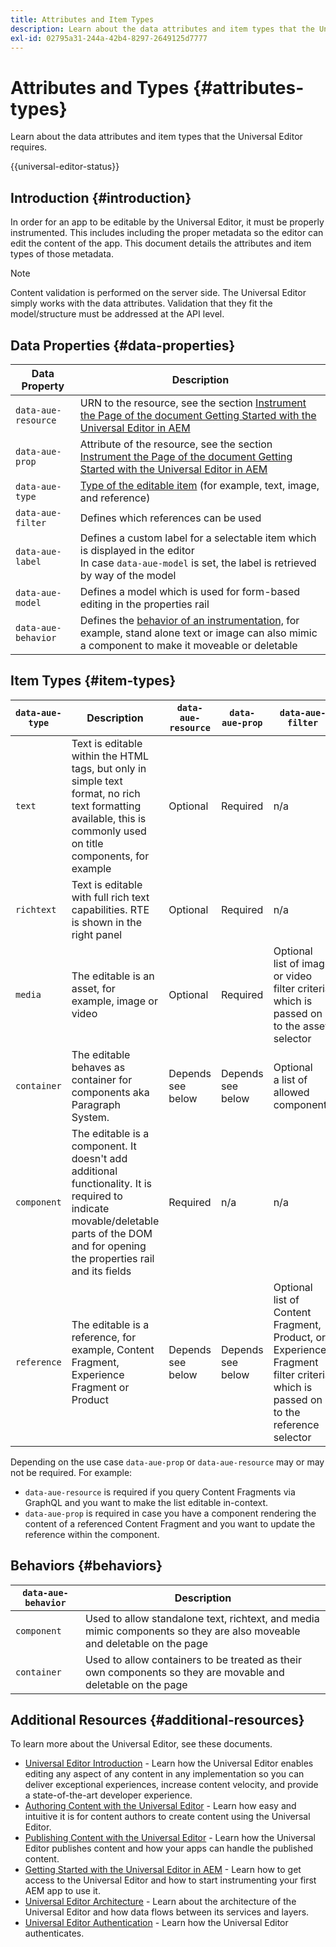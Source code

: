 ```yaml
---
title: Attributes and Item Types
description: Learn about the data attributes and item types that the Universal Editor requires.
exl-id: 02795a31-244a-42b4-8297-2649125d7777
---
```


# Attributes and Types {#attributes-types}

Learn about the data attributes and item types that the Universal Editor requires.

{{universal-editor-status}}

## Introduction {#introduction}

In order for an app to be editable by the Universal Editor, it must be properly instrumented. This includes including the proper metadata so the editor can edit the content of the app. This document details the attributes and item types of those metadata.

>[!NOTE]
>
>Content validation is performed on the server side. The Universal Editor simply works with the data attributes. Validation that they fit the model/structure must be addressed at the API level.

## Data Properties {#data-properties}

|Data Property|Description|
|---|---|
|`data-aue-resource`|URN to the resource, see the section [Instrument the Page of the document Getting Started with the Universal Editor in AEM](getting-started.md#instrument-thepage)|
|`data-aue-prop`|Attribute of the resource, see the section [Instrument the Page of the document Getting Started with the Universal Editor in AEM](getting-started.md#instrument-thepage)|
|`data-aue-type`|[Type of the editable item](#item-types) (for example, text, image, and reference)|
|`data-aue-filter`|Defines which references can be used|
|`data-aue-label`|Defines a custom label for a selectable item which is displayed in the editor <br>In case `data-aue-model` is set, the label is retrieved by way of the model|
|`data-aue-model`|Defines a model which is used for form-based editing in the properties rail|
|`data-aue-behavior`|Defines the [behavior of an instrumentation,](#behaviors) for example, stand alone text or image can also mimic a component to make it moveable or deletable|

## Item Types {#item-types}

|`data-aue-type`|Description|`data-aue-resource`|`data-aue-prop`|`data-aue-filter`|`data-aue-label`|`data-aue-model`|`data-aue-behavior`|
|---|---|---|---|---|---|---|---|
|`text`|Text is editable within the HTML tags, but only in simple text format, no rich text formatting available, this is commonly used on title components, for example|Optional|Required|n/a|Optional|n/a|Optional|
|`richtext`|Text is editable with full rich text capabilities. RTE is shown in the right panel|Optional|Required|n/a|Optional|n/a|Optional|
|`media`|The editable is an asset, for example, image or video|Optional|Required|Optional<br>list of image or video filter criteria which is passed on to the asset selector|Optional|n/a|Optional|
|`container`|The editable behaves as container for components aka Paragraph System.|Depends <br>see below|Depends <br>see below|Optional<br>a list of allowed components|Optional|n/a|n/a|
|`component`|The editable is a component. It doesn't add additional functionality. It is required to indicate movable/deletable parts of the DOM and for opening the properties rail and its fields|Required|n/a|n/a|Optional|Optional|n/a|
|`reference`|The editable is a reference, for example, Content Fragment, Experience Fragment or Product|Depends <br>see below|Depends <br>see below|Optional<br>list of Content Fragment, Product, or Experience Fragment filter criteria which is passed on to the reference selector|Optional|Optional|n/a|

Depending on the use case `data-aue-prop` or `data-aue-resource` may or may not be required. For example:

* `data-aue-resource` is required if you query Content Fragments via GraphQL and you want to make the list editable in-context.
* `data-aue-prop` is required in case you have a component rendering the content of a referenced Content Fragment and you want to update the reference within the component.

## Behaviors {#behaviors}

|`data-aue-behavior`|Description|
|---|---|
|`component`|Used to allow standalone text, richtext, and media mimic components so they are also moveable and deletable on the page|
|`container`|Used to allow containers to be treated as their own components so they are movable and deletable on the page|

## Additional Resources {#additional-resources}

To learn more about the Universal Editor, see these documents.

* [Universal Editor Introduction](introduction.md) - Learn how the Universal Editor enables editing any aspect of any content in any implementation so you can deliver exceptional experiences, increase content velocity, and provide a state-of-the-art developer experience.
* [Authoring Content with the Universal Editor](/help/sites-cloud/authoring/universal-editor/authoring.md) - Learn how easy and intuitive it is for content authors to create content using the Universal Editor.
* [Publishing Content with the Universal Editor](/help/sites-cloud/authoring/universal-editor/publishing.md) - Learn how the Universal Editor publishes content and how your apps can handle the published content.
* [Getting Started with the Universal Editor in AEM](getting-started.md) - Learn how to get access to the Universal Editor and how to start instrumenting your first AEM app to use it.
* [Universal Editor Architecture](architecture.md) - Learn about the architecture of the Universal Editor and how data flows between its services and layers.
* [Universal Editor Authentication](authentication.md) - Learn how the Universal Editor authenticates.
